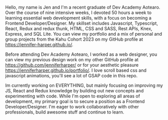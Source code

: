 Hello, my name is Jen and I'm a recent graduate of Dev Academy Aotearo. Over the course of nine intensive weeks, I devoted 50 hours a week to learning essential web development skills, with a focus on becoming a Frontend Developer/Designer. My skillset includes Javascript, Typescript, React, Redux and redux thunk, HTML, CSS and SASS, Rest APIs, Knex, Express, and SQL Lite. You can view my portfolio and a mix of personal and group projects from the Kahu Cohort 2023 on my GitHub profile at https://jennifer-harper.github.io/.

Before attending Dev Academy Aotearo, I worked as a web designer, you can view my previous design work on my other GitHub profile at https://github.com/jenniferharper/ or for your aesthetic pleasure https://jenniferharper.github.io/portfolio/. I love scroll based css and javascript animations, you'll see a lot of GSAP code in this repo.

Im currently working on EVERYTHING, but mainly focusing on improving my JS, React and Redux knowledge by building out new concepts and experimenting with code. While I'm open to exploring all areas of development, my primary goal is to secure a position as a Frontend Developer/Designer. I'm eager to work collaboratively with other professionals, build awesome stuff and continue to learn.

